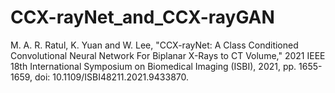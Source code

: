 # CCX-rayNet_and_CCX-rayGAN
M. A. R. Ratul, K. Yuan and W. Lee, "CCX-rayNet: A Class Conditioned Convolutional Neural Network For Biplanar X-Rays to CT Volume," 2021 IEEE 18th International Symposium on Biomedical Imaging (ISBI), 2021, pp. 1655-1659, doi: 10.1109/ISBI48211.2021.9433870.
